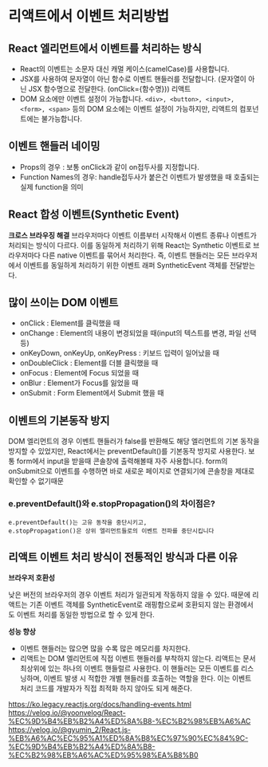 # 리액트에서 이벤트 처리방법

## React 엘리먼트에서 이벤트를 처리하는 방식
- React의 이벤트는 소문자 대신 캐멀 케이스(camelCase)를 사용합니다.
- JSX를 사용하여 문자열이 아닌 함수로 이벤트 핸들러를 전달합니다. (문자열이 아닌 JSX 함수명으로 전달한다. (onClick={함수명}))
리액트
- DOM 요소에만 이벤트 설정이 가능합니다.
```<div>, <button>, <input>, <form>, <span>``` 등의 DOM 요소에는 이벤트 설정이 가능하지만, 리액트의 컴포넌트에는 불가능합니다.

## 이벤트 핸들러 네이밍
- Props의 경우 : 보통 onClick과 같이 on접두사를 지정합니다.
- Function Names의 경우: handle접두사가 붙은건 이벤트가 발생했을 때 호출되는 실제 function을 의미

## React 합성 이벤트(Synthetic Event)
**크로스 브라우징 해결**
브라우저마다 이벤트 이름부터 시작해서 이벤트 종류나 이벤트가 처리되는 방식이 다르다. 
이를 동일하게 처리하기 위해 React는 Synthetic 이벤트로 브라우저마다 다른 native 이벤트를 묶어서 처리한다.
즉, 이벤트 핸들러는 모든 브라우저에서 이벤트를 동일하게 처리하기 위한 이벤트 래퍼 SyntheticEvent 객체를 전달받는다.
## 많이 쓰이는 DOM 이벤트
- onClick : Element를 클릭했을 때
- onChange : Element의 내용이 변경되었을 때(input의 텍스트를 변경, 파일 선택 등)
- onKeyDown, onKeyUp, onKeyPress : 키보드 입력이 일어났을 때
- onDoubleClick : Element를 더블 클릭했을 때
- onFocus : Element에 Focus 되었을 때
- onBlur : Element가 Focus를 잃었을 때
- onSubmit : Form Element에서 Submit 했을 때
## 이벤트의 기본동작 방지
DOM 엘리먼트의 경우 이벤트 핸들러가 false를 반환해도 해당 엘리먼트의 기본 동작을 방지할 수 있었지만, 
React에서는 preventDefault()를 기본동작 방지로 사용한다.
보통 form에서 input을 받을때 콘솔창에 출력해볼때 자주 사용합니다. 
form의 onSubmit으로 이벤트를 수행하면 바로 새로운 페이지로 연결되기에 콘솔창을 제대로 확인할 수 없기때문
### e.preventDefault()와 e.stopPropagation()의 차이점은?
```
e.preventDefault()는 고유 동작을 중단시키고,
e.stopPropagation()은 상위 엘리먼트들로의 이벤트 전파를 중단시킵니다
```
## 리액트 이벤트 처리 방식이 전통적인 방식과 다른 이유

**브라우저 호환성**

낮은 버전의 브라우저의 경우 이벤트 처리가 일관되게 작동하지 않을 수 있다. 때문에 리액트는 기존 이벤트 객체를 SyntheticEvent로 래핑함으로써 호환되지 않는 환경에서도 이벤트 처리를 동일한 방법으로 할 수 있게 한다.

**성능 향상**
- 이벤트 핸들러는 많으면 많을 수록 많은 메모리를 차지한다.
- 리액트는 DOM 엘리먼트에 직접 이벤트 핸들러를 부착하지 않는다. 리액트는 문서 최상위에 있는 하나의 이벤트 핸들럴르 사용한다. 이 핸들러는 모든 이벤트를 리스닝하며, 이벤트 발생 시 적합한 개별 핸들러를 호출하는 역할을 한다.
이는 이벤트 처리 코드를 개발자가 직접 최적화 하지 않아도 되게 해준다.

https://ko.legacy.reactjs.org/docs/handling-events.html
https://velog.io/@yoonvelog/React-%EC%9D%B4%EB%B2%A4%ED%8A%B8-%EC%B2%98%EB%A6%AC
https://velog.io/@gyumin_2/React.js-%EB%A6%AC%EC%95%A1%ED%8A%B8%EC%97%90%EC%84%9C-%EC%9D%B4%EB%B2%A4%ED%8A%B8-%EC%B2%98%EB%A6%AC%ED%95%98%EA%B8%B0
